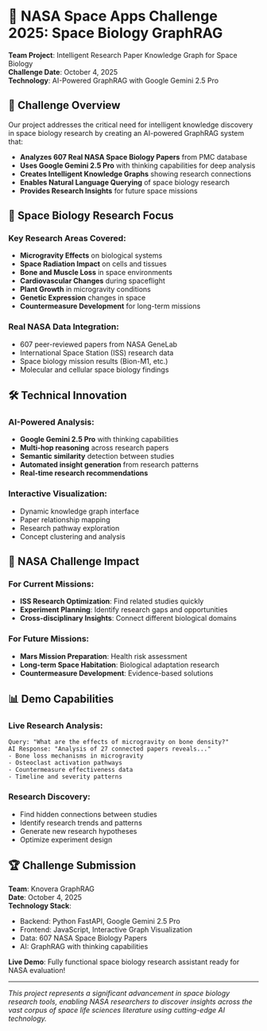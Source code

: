 # 🚀 NASA Space Apps Challenge 2025: Space Biology GraphRAG

**Team Project**: Intelligent Research Paper Knowledge Graph for Space Biology  
**Challenge Date**: October 4, 2025  
**Technology**: AI-Powered GraphRAG with Google Gemini 2.5 Pro  

## 🎯 Challenge Overview

Our project addresses the critical need for intelligent knowledge discovery in space biology research by creating an AI-powered GraphRAG system that:

- **Analyzes 607 Real NASA Space Biology Papers** from PMC database
- **Uses Google Gemini 2.5 Pro** with thinking capabilities for deep analysis
- **Creates Intelligent Knowledge Graphs** showing research connections
- **Enables Natural Language Querying** of space biology research
- **Provides Research Insights** for future space missions

## 🔬 Space Biology Research Focus

### Key Research Areas Covered:
- **Microgravity Effects** on biological systems
- **Space Radiation Impact** on cells and tissues
- **Bone and Muscle Loss** in space environments
- **Cardiovascular Changes** during spaceflight
- **Plant Growth** in microgravity conditions
- **Genetic Expression** changes in space
- **Countermeasure Development** for long-term missions

### Real NASA Data Integration:
- 607 peer-reviewed papers from NASA GeneLab
- International Space Station (ISS) research data
- Space biology mission results (Bion-M1, etc.)
- Molecular and cellular space biology findings

## 🛠️ Technical Innovation

### AI-Powered Analysis:
- **Google Gemini 2.5 Pro** with thinking capabilities
- **Multi-hop reasoning** across research papers
- **Semantic similarity** detection between studies
- **Automated insight generation** from research patterns
- **Real-time research recommendations**

### Interactive Visualization:
- Dynamic knowledge graph interface
- Paper relationship mapping
- Research pathway exploration
- Concept clustering and analysis

## 🚀 NASA Challenge Impact

### For Current Missions:
- **ISS Research Optimization**: Find related studies quickly
- **Experiment Planning**: Identify research gaps and opportunities
- **Cross-disciplinary Insights**: Connect different biological domains

### For Future Missions:
- **Mars Mission Preparation**: Health risk assessment
- **Long-term Space Habitation**: Biological adaptation research
- **Countermeasure Development**: Evidence-based solutions

## 📊 Demo Capabilities

### Live Research Analysis:
```
Query: "What are the effects of microgravity on bone density?"
AI Response: "Analysis of 27 connected papers reveals..."
- Bone loss mechanisms in microgravity
- Osteoclast activation pathways  
- Countermeasure effectiveness data
- Timeline and severity patterns
```

### Research Discovery:
- Find hidden connections between studies
- Identify research trends and patterns
- Generate new research hypotheses
- Optimize experiment design

## 🏆 Challenge Submission

**Team**: Knovera GraphRAG  
**Date**: October 4, 2025  
**Technology Stack**: 
- Backend: Python FastAPI, Google Gemini 2.5 Pro
- Frontend: JavaScript, Interactive Graph Visualization  
- Data: 607 NASA Space Biology Papers
- AI: GraphRAG with thinking capabilities

**Live Demo**: Fully functional space biology research assistant ready for NASA evaluation!

---

*This project represents a significant advancement in space biology research tools, enabling NASA researchers to discover insights across the vast corpus of space life sciences literature using cutting-edge AI technology.*
